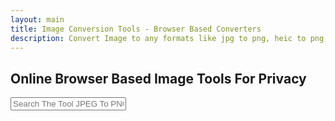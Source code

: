 ```yaml
---
layout: main
title: Image Conversion Tools - Browser Based Converters
description: Convert Image to any formats like jpg to png, heic to png, png to webp, jpeg to avif jpg to pdf and other vice versa conversions.;
---
```


<script type="application/ld+json">
{
  "@context": "https://schema.org",
  "@type": "ItemList",
  "name": "Image Tools - Free Online Image & PDF Converters",
  "description": "Free browser-based image tools to convert between PNG, JPG, WEBP, HEIC, SVG, PDF, AVIF, TIFF, RAW, and more formats. 100% secure, no upload required.",
  "url": "https://reptilebirds.com/image-tools",
  "numberOfItems": 23,
  "itemListElement": [
    {
      "@type": "ListItem",
      "position": 1,
      "url": "https://reptilebirds.com/image-tools/pdf-image-converter",
      "name": "Image / PDF Converter",
      "description": "Convert PDF to JPG, PNG, AVIF, TIFF, or images to PDF. Bulk convert JPG to PNG, PNG to WEBP, and more."
    },
    {
      "@type": "ListItem",
      "position": 2,
      "url": "https://reptilebirds.com/image-tools/png-converter",
      "name": "PNG Format Converter",
      "description": "Convert PNG to JPG, WEBP, AVIF, GIF, BMP, and other formats."
    },
    {
      "@type": "ListItem",
      "position": 3,
      "url": "https://reptilebirds.com/image-tools/jpg-converter",
      "name": "JPG Format Converter",
      "description": "Convert JPG images to PNG, WEBP, AVIF, TIFF, BMP, and more."
    },
    {
      "@type": "ListItem",
      "position": 4,
      "url": "https://reptilebirds.com/image-tools/jpeg-converter",
      "name": "JPEG Format Converter",
      "description": "Convert JPEG files to PNG, WEBP, TIFF, BMP, and other formats."
    },
    {
      "@type": "ListItem",
      "position": 5,
      "url": "https://reptilebirds.com/image-tools/gif-converter",
      "name": "GIF Format Converter",
      "description": "Convert GIF images to PNG, JPG, WEBP, and other formats."
    },
    {
      "@type": "ListItem",
      "position": 6,
      "url": "https://reptilebirds.com/image-tools/bmp-converter",
      "name": "BMP Format Converter",
      "description": "Convert BMP files to PNG, JPG, WEBP, and other formats."
    },
    {
      "@type": "ListItem",
      "position": 7,
      "url": "https://reptilebirds.com/image-tools/tiff-converter",
      "name": "TIFF Format Converter",
      "description": "Convert TIFF images to PNG, JPG, WEBP, AVIF, and more."
    },
    {
      "@type": "ListItem",
      "position": 8,
      "url": "https://reptilebirds.com/image-tools/tif-converter",
      "name": "TIF Format Converter",
      "description": "Convert TIF images to PNG, JPG, WEBP, and more."
    },
    {
      "@type": "ListItem",
      "position": 9,
      "url": "https://reptilebirds.com/image-tools/webp-converter",
      "name": "WEBP Format Converter",
      "description": "Convert WEBP images to PNG, JPG, AVIF, TIFF, and more."
    },
    {
      "@type": "ListItem",
      "position": 10,
      "url": "https://reptilebirds.com/image-tools/heic-converter",
      "name": "HEIC Format Converter",
      "description": "Convert HEIC photos to JPG, PNG, WEBP, and more formats."
    },
    {
      "@type": "ListItem",
      "position": 11,
      "url": "https://reptilebirds.com/image-tools/svg-converter",
      "name": "SVG Format Converter",
      "description": "Convert SVG vector files to PNG, JPG, PDF, and more."
    },
    {
      "@type": "ListItem",
      "position": 12,
      "url": "https://reptilebirds.com/image-tools/avif-converter",
      "name": "AVIF Format Converter",
      "description": "Convert AVIF images to PNG, JPG, WEBP, and more."
    },
    {
      "@type": "ListItem",
      "position": 13,
      "url": "https://reptilebirds.com/image-tools/ico-converter",
      "name": "ICO Format Converter",
      "description": "Convert ICO icons to PNG, JPG, SVG, and other formats."
    },
    {
      "@type": "ListItem",
      "position": 14,
      "url": "https://reptilebirds.com/image-tools/jfif-converter",
      "name": "JFIF Format Converter",
      "description": "Convert JFIF images to PNG, JPG, WEBP, and more."
    },
    {
      "@type": "ListItem",
      "position": 15,
      "url": "https://reptilebirds.com/image-tools/raw-converter",
      "name": "RAW Format Converter",
      "description": "Convert RAW image files to PNG, JPG, TIFF, and more."
    },
    {
      "@type": "ListItem",
      "position": 16,
      "url": "https://reptilebirds.com/image-tools/cr2-converter",
      "name": "CR2 Format Converter",
      "description": "Convert Canon CR2 files to PNG, JPG, TIFF, and more."
    },
    {
      "@type": "ListItem",
      "position": 17,
      "url": "https://reptilebirds.com/image-tools/nef-converter",
      "name": "NEF Format Converter",
      "description": "Convert Nikon NEF images to PNG, JPG, TIFF, and more."
    },
    {
      "@type": "ListItem",
      "position": 18,
      "url": "https://reptilebirds.com/image-tools/orf-converter",
      "name": "ORF Format Converter",
      "description": "Convert Olympus ORF files to PNG, JPG, TIFF, and more."
    },
    {
      "@type": "ListItem",
      "position": 19,
      "url": "https://reptilebirds.com/image-tools/sr2-converter",
      "name": "SR2 Format Converter",
      "description": "Convert Sony SR2 RAW images to PNG, JPG, TIFF, and more."
    },
    {
      "@type": "ListItem",
      "position": 20,
      "url": "https://reptilebirds.com/image-tools/psd-converter",
      "name": "PSD Format Converter",
      "description": "Convert Adobe PSD files to PNG, JPG, TIFF, and more."
    },
    {
      "@type": "ListItem",
      "position": 21,
      "url": "https://reptilebirds.com/image-tools/dng-converter",
      "name": "DNG Format Converter",
      "description": "Convert Adobe DNG files to PNG, JPG, TIFF, and more."
    },
    {
      "@type": "ListItem",
      "position": 22,
      "url": "https://reptilebirds.com/image-tools/ai-converter",
      "name": "AI Format Converter",
      "description": "Convert Adobe Illustrator AI files to PNG, JPG, SVG, and PDF."
    },
    {
      "@type": "ListItem",
      "position": 23,
      "url": "https://reptilebirds.com/image-tools/eps-converter",
      "name": "EPS Format Converter",
      "description": "Convert EPS vector files to PNG, JPG, PDF, and SVG."
    }
  ]
}
</script>

<section style="width: 100%;">
    <h1>Online Browser Based Image Tools For Privacy</h1>
<div class="search-container">
   <i class="fas fa-search search-icon"></i>
   <input type="text" class="search-bar" id="searchInput" placeholder="Search The Tool JPEG To PNG ...">
</div>


<div class="container">
<div class="tool-grid" id="toolsGrid">
</div>
</div>

<script src="/assets/js/image-tools.js"></script>